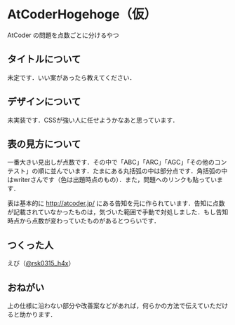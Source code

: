 # AtCoderHogehoge（仮）
AtCoder の問題を点数ごとに分けるやつ

## タイトルについて
未定です．いい案があったら教えてください．

## デザインについて
未実装です．CSSが強い人に任せようかなあと思っています．

## 表の見方について
一番大きい見出しが点数です．その中で「ABC」「ARC」「AGC」「その他のコンテスト」の順に並んでいます．たまにある丸括弧の中は部分点です．角括弧の中はwriterさんです（色は出題時点のもの）．また，問題へのリンクも貼っています．

表は基本的に http://atcoder.jp/ にある告知を元に作られています．告知に点数が記載されていなかったものは，気づいた範囲で手動で対処しました．もし告知時点から点数が変わっていたものがあるとつらいです．

## つくった人
えび（[@rsk0315_h4x](http://twitter.com/rsk0315_h4x)）

## おねがい
上の仕様に沿わない部分や改善案などがあれば，何らかの方法で伝えていただけると助かります．
